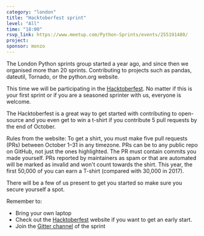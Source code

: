 ```yaml
---
category: "london"
title: "Hacktoberfest sprint"
level: "All"
time: "18:00"
rsvp_link: https://www.meetup.com/Python-Sprints/events/255191480/
project:
sponsor: monzo
---
```


The London Python sprints group started a year ago, and since then we
organised more than 20 sprints. Contributing to projects such as pandas,
dateutil, Tornado, or the python.org website.

This time we will be participating in the [Hacktoberfest](https://hacktoberfest.digitalocean.com/).
No matter if this is your first sprint or if you are a seasoned sprinter with us, everyone is welcome.

The Hacktoberfest is a great way to get started with contributing to open-source and you even
get to win a t-shirt if you contribute 5 pull requests by the end of October.

Rules from the website:
To get a shirt, you must make five pull requests (PRs) between October 1–31 in any timezone.
PRs can be to any public repo on GitHub, not just the ones highlighted.
The PR must contain commits you made yourself.
PRs reported by maintainers as spam or that are automated will be marked as invalid and won't count towards the shirt.
This year, the first 50,000 of you can earn a T-shirt (compared with 30,000 in 2017).

There will be a few of us present to get you started so make sure you secure yourself a spot.

Remember to:

- Bring your own laptop
- Check out the [Hacktoberfest](https://hacktoberfest.digitalocean.com/) website if you want to get an early start.
- Join the [Gitter channel](https://gitter.im/py-sprints/hacktoberfest2018) of the sprint
